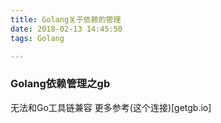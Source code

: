 ```yaml
---
title: Golang关于依赖的管理
date: 2018-02-13 14:45:50
tags: Golang

---
```

### Golang依赖管理之gb

无法和Go工具链兼容
更多参考(这个连接)[getgb.io]

